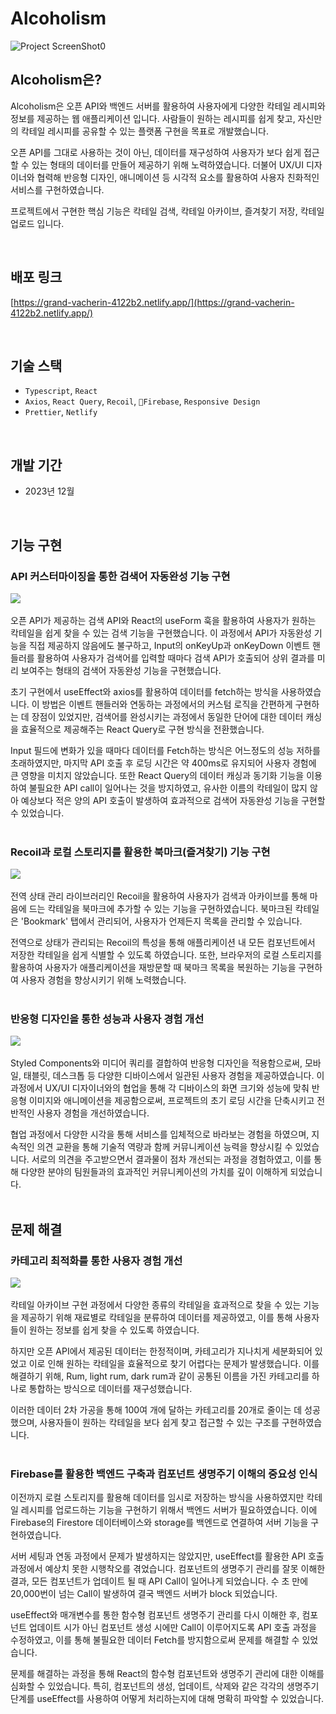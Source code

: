 # Alcoholism

![Project ScreenShot0](https://firebasestorage.googleapis.com/v0/b/travelgo-6fa6a.appspot.com/o/Alcoholism%2F1705337236756.webp?alt=media&token=6fa77493-d5d8-400f-814f-33d364f4df9e)

## Alcoholism은?

Alcoholism은 오픈 API와 백엔드 서버를 활용하여 사용자에게 다양한 칵테일 레시피와 정보를 제공하는 웹 애플리케이션 입니다. 사람들이 원하는 레시피를 쉽게 찾고, 자신만의 칵테일 레시피를 공유할 수 있는 플랫폼 구현을 목표로 개발했습니다.<br>

오픈 API를 그대로 사용하는 것이 아닌, 데이터를 재구성하여 사용자가 보다 쉽게 접근할 수 있는 형태의 데이터를 만들어 제공하기 위해 노력하였습니다. 더불어 UX/UI 디자이너와 협력해 반응형 디자인, 애니메이션 등 시각적 요소를 활용하여 사용자 친화적인 서비스를 구현하였습니다.<br>

프로젝트에서 구현한 핵심 기능은 칵테일 검색, 칵테일 아카이브, 즐겨찾기 저장, 칵테일 업로드 입니다.

<br>

## 배포 링크

[https://grand-vacherin-4122b2.netlify.app/](https://grand-vacherin-4122b2.netlify.app/)

<br>

## 기술 스택

- `Typescript`, `React`
- `Axios`, `React Query`, `Recoil`, `Firebase`, `Responsive Design`
- `Prettier`, `Netlify`

<br>

## 개발 기간

- 2023년 12월

<br>

## 기능 구현
### API 커스터마이징을 통한 검색어 자동완성 기능 구현<br>
![](https://firebasestorage.googleapis.com/v0/b/travelgo-6fa6a.appspot.com/o/Alcoholism%2F1705337262684.webp?alt=media&token=f6ba58ec-ca9d-4644-af90-d5d0b5cbe24d)<br><br>
오픈 API가 제공하는 검색 API와 React의 useForm 훅을 활용하여 사용자가 원하는 칵테일을 쉽게 찾을 수 있는 검색 기능을 구현했습니다. 이 과정에서 API가 자동완성 기능을 직접 제공하지 않음에도 불구하고, Input의 onKeyUp과 onKeyDown 이벤트 핸들러를 활용하여 사용자가 검색어를 입력할 때마다 검색 API가 호출되어 상위 결과를 미리 보여주는 형태의 검색어 자동완성 기능을 구현했습니다.<br>

초기 구현에서 useEffect와 axios를 활용하여 데이터를 fetch하는 방식을 사용하였습니다. 이 방법은 이벤트 핸들러와 연동하는 과정에서의 커스텀 로직을 간편하게 구현하는 데 장점이 있었지만, 검색어를 완성시키는 과정에서 동일한 단어에 대한 데이터 캐싱을 효율적으로 제공해주는 React Query로 구현 방식을 전환했습니다.<br>

Input 필드에 변화가 있을 때마다 데이터를 Fetch하는 방식은 어느정도의 성능 저하를 초래하였지만, 마지막 API 호출 후 로딩 시간은 약 400ms로 유지되어 사용자 경험에 큰 영향을 미치지 않았습니다. 또한 React Query의 데이터 캐싱과 동기화 기능을 이용하여 불필요한 API call이 일어나는 것을 방지하였고, 유사한 이름의 칵테일이 많지 않아 예상보다 적은 양의 API 호출이 발생하여 효과적으로 검색어 자동완성 기능을 구현할 수 있었습니다.<br><br>


### Recoil과 로컬 스토리지를 활용한 북마크(즐겨찾기) 기능 구현<br>
![](https://firebasestorage.googleapis.com/v0/b/travelgo-6fa6a.appspot.com/o/Alcoholism%2F1705337282121.webp?alt=media&token=d481170b-033b-4ae3-8dfe-c53283556a27)<br><br>
전역 상태 관리 라이브러리인 Recoil을 활용하여 사용자가 검색과 아카이브를 통해 마음에 드는 칵테일을 북마크에 추가할 수 있는 기능을 구현하였습니다. 북마크된 칵테일은 'Bookmark' 탭에서 관리되어, 사용자가 언제든지 목록을 관리할 수 있습니다.<br>

전역으로 상태가 관리되는 Recoil의 특성을 통해 애플리케이션 내 모든 컴포넌트에서 저장한 칵테일을 쉽게 식별할 수 있도록 하였습니다. 또한, 브라우저의 로컬 스토리지를 활용하여 사용자가 애플리케이션을 재방문할 때 북마크 목록을 복원하는 기능을 구현하여 사용자 경험을 향상시키기 위해 노력했습니다.<br><br>


### 반응형 디자인을 통한 성능과 사용자 경험 개선<br>
![](https://firebasestorage.googleapis.com/v0/b/travelgo-6fa6a.appspot.com/o/Desc%2Falco4.webp?alt=media&token=dd79c232-92ed-482f-b5fe-e05c57be1dac)<br><br>
Styled Components와 미디어 쿼리를 결합하여 반응형 디자인을 적용함으로써, 모바일, 태블릿, 데스크톱 등 다양한 디바이스에서 일관된 사용자 경험을 제공하였습니다. 이 과정에서 UX/UI 디자이너와의 협업을 통해 각 디바이스의 화면 크기와 성능에 맞춰 반응형 이미지와 애니메이션을 제공함으로써, 프로젝트의 초기 로딩 시간을 단축시키고 전반적인 사용자 경험을 개선하였습니다.<br>

협업 과정에서 다양한 시각을 통해 서비스를 입체적으로 바라보는 경험을 하였으며, 지속적인 의견 교환을 통해 기술적 역량과 함께 커뮤니케이션 능력을 향상시킬 수 있었습니다. 서로의 의견을 주고받으면서 결과물이 점차 개선되는 과정을 경험하였고, 이를 통해 다양한 분야의 팀원들과의 효과적인 커뮤니케이션의 가치를 깊이 이해하게 되었습니다.<br><br>


## 문제 해결
### 카테고리 최적화를 통한 사용자 경험 개선<br>
![](https://firebasestorage.googleapis.com/v0/b/travelgo-6fa6a.appspot.com/o/Desc%2Falco3.webp?alt=media&token=2526cc4f-e5ac-4579-be07-fc45e2ebb7e7) <br><br>
칵테일 아카이브 구현 과정에서 다양한 종류의 칵테일을 효과적으로 찾을 수 있는 기능을 제공하기 위해 재료별로 칵테일을 분류하여 데이터를 제공하였고, 이를 통해 사용자들이 원하는 정보를 쉽게 찾을 수 있도록 하였습니다.<br>

하지만 오픈 API에서 제공된 데이터는 한정적이며, 카테고리가 지나치게 세분화되어 있었고 이로 인해 원하는 칵테일을 효율적으로 찾기 어렵다는 문제가 발생했습니다. 이를 해결하기 위해, Rum, light rum, dark rum과 같이 공통된 이름을 가진 카테고리를 하나로 통합하는 방식으로 데이터를 재구성했습니다. <br>

이러한 데이터 2차 가공을 통해 100여 개에 달하는 카테고리를 20개로 줄이는 데 성공했으며, 사용자들이 원하는 칵테일을 보다 쉽게 찾고 접근할 수 있는 구조를 구현하였습니다.<br><br>


### Firebase를 활용한 백엔드 구축과 컴포넌트 생명주기 이해의 중요성 인식<br>

이전까지 로컬 스토리지를 활용해 데이터를 임시로 저장하는 방식을 사용하였지만 칵테일 레시피를 업로드하는 기능을 구현하기 위해서 백엔드 서버가 필요하였습니다. 이에 Firebase의 Firestore 데이터베이스와 storage를 백엔드로 연결하여 서버 기능을 구현하였습니다.<br>

서버 세팅과 연동 과정에서 문제가 발생하지는 않았지만, useEffect를 활용한 API 호출 과정에서 예상치 못한 시행착오를 겪었습니다. 컴포넌트의 생명주기 관리를 잘못 이해한 결과, 모든 컴포넌트가 업데이트 될 때 API Call이 일어나게 되었습니다. 수 초 만에 20,000번이 넘는 Call이 발생하여 결국 백엔드 서버가 block 되었습니다. <br>

useEffect와 매개변수를 통한 함수형 컴포넌트 생명주기 관리를 다시 이해한 후, 컴포넌트 업데이트 시가 아닌 컴포넌트 생성 시에만 Call이 이루어지도록 API 호출 과정을 수정하였고, 이를 통해 불필요한 데이터 Fetch를 방지함으로써 문제를 해결할 수 있었습니다.<br>

문제를 해결하는 과정을 통해 React의 함수형 컴포넌트와 생명주기 관리에 대한 이해를 심화할 수 있었습니다. 특히, 컴포넌트의 생성, 업데이트, 삭제와 같은 각각의 생명주기 단계를 useEffect를 사용하여 어떻게 처리하는지에 대해 명확히 파악할 수 있었습니다.

